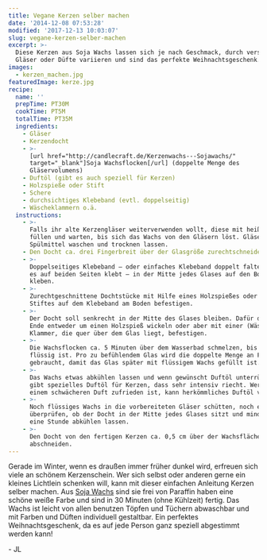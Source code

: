 ```yaml
---
title: Vegane Kerzen selber machen
date: '2014-12-08 07:53:28'
modified: '2017-12-13 10:03:07'
slug: vegane-kerzen-selber-machen
excerpt: >-
  Diese Kerzen aus Soja Wachs lassen sich je nach Geschmack, durch verschiedene
  Gläser oder Düfte variieren und sind das perfekte Weihnachtsgeschenk.
images:
  - kerzen_machen.jpg
featuredImage: kerze.jpg
recipe:
  name: ''
  prepTime: PT30M
  cookTime: PT5M
  totalTime: PT35M
  ingredients:
    - Gläser
    - Kerzendocht
    - >-
      [url href="http://candlecraft.de/Kerzenwachs---Sojawachs/"
      target="_blank"]Soja Wachsflocken[/url] (doppelte Menge des
      Gläservolumens)
    - Duftöl (gibt es auch speziell für Kerzen)
    - Holzspieße oder Stift
    - Schere
    - durchsichtiges Klebeband (evtl. doppelseitig)
    - Wäscheklammern o.ä.
  instructions:
    - >-
      Falls ihr alte Kerzengläser weiterverwenden wollt, diese mit heißem Wasser
      füllen und warten, bis sich das Wachs von den Gläsern löst. Gläser mit
      Spülmittel waschen und trocknen lassen.
    - Den Docht ca. drei Fingerbreit über der Glasgröße zurechtschneiden.
    - >-
      Doppelseitiges Klebeband – oder einfaches Klebeband doppelt falten, damit
      es auf beiden Seiten klebt – in der Mitte jedes Glases auf den Boden
      kleben.
    - >-
      Zurechtgeschnittene Dochtstücke mit Hilfe eines Holzspießes oder eines
      Stiftes auf dem Klebeband am Boden befestigen.
    - >-
      Der Docht soll senkrecht in der Mitte des Glases bleiben. Dafür das obere
      Ende entweder um einen Holzspieß wickeln oder aber mit einer (Wäsche-)
      Klammer, die quer über dem Glas liegt, befestigen.
    - >-
      Die Wachsflocken ca. 5 Minuten über dem Wasserbad schmelzen, bis das Wachs
      flüssig ist. Pro zu befühlendem Glas wird die doppelte Menge an Flocken
      gebraucht, damit das Glas später mit flüssigem Wachs gefüllt ist.
    - >-
      Das Wachs etwas abkühlen lassen und wenn gewünscht Duftöl unterrühren. Es
      gibt spezielles Duftöl für Kerzen, dass sehr intensiv riecht. Wer mit
      einem schwächeren Duft zufrieden ist, kann herkömmliches Duftöl verwenden.
    - >-
      Noch flüssiges Wachs in die vorbereiteten Gläser schütten, noch einmal
      überprüfen, ob der Docht in der Mitte jedes Glases sitzt und mindestens
      eine Stunde abkühlen lassen.
    - >-
      Den Docht von den fertigen Kerzen ca. 0,5 cm über der Wachsfläche
      abschneiden.
---
```


Gerade im Winter, wenn es draußen immer früher dunkel wird, erfreuen sich viele an schönem Kerzenschein. Wer sich selbst oder anderen gerne ein kleines Lichtlein schenken will, kann mit dieser einfachen Anleitung Kerzen selber machen. Aus [Soja Wachs](http://candlecraft.de/Kerzenwachs---Sojawachs/) sind sie frei von Paraffin haben eine schöne weiße Farbe und sind in 30 Minuten (ohne Kühlzeit) fertig. Das Wachs ist leicht von allen benutzen Töpfen und Tüchern abwaschbar und mit Farben und Düften individuell gestaltbar. Ein perfektes Weihnachtsgeschenk, da es auf jede Person ganz speziell abgestimmt werden kann!

[<!-- Image removed (no copyright): kerzen_machen-640x400.jpg -->](https://www.veganblatt.com/i/kerzen_machen.jpg) - JL
